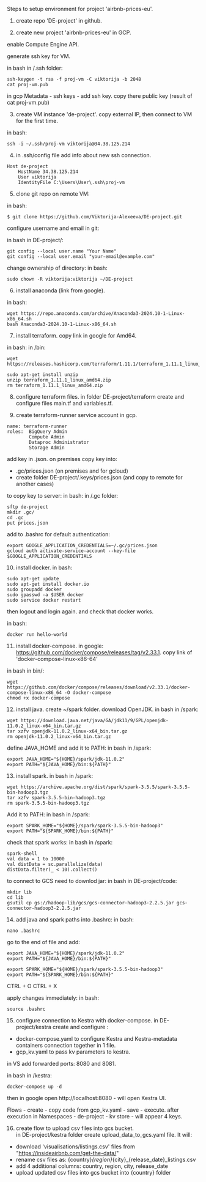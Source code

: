 Steps to setup environment for project 'airbnb-prices-eu'.

1. create repo 'DE-project' in github.

2. create new project 'airbnb-prices-eu' in GCP.

enable Compute Engine API. 

generate ssh key for VM. 

in bash in /.ssh folder:
```
ssh-keygen -t rsa -f proj-vm -C viktorija -b 2048
cat proj-vm.pub
```

in gcp Metadata - ssh keys - add ssh key. copy there public key (result of cat proj-vm.pub)

3. create VM instance 'de-project'.
copy external IP, then connect to VM for the first time. 

in bash:
```
ssh -i ~/.ssh/proj-vm viktorija@34.38.125.214
```

4. in .ssh/config file add info about new ssh connection. 
```
Host de-project
    HostName 34.38.125.214
    User viktorija
    IdentityFile C:\Users\User\.ssh\proj-vm
```

5. clone git repo on remote VM: 

in bash: 
```
$ git clone https://github.com/Viktorija-Alexeeva/DE-project.git
```

configure username and email in git: 

in bash in DE-project/:
```
git config --local user.name "Your Name"
git config --local user.email "your-email@example.com"
```
change ownership of directory:
in bash:
```
sudo chown -R viktorija:viktorija ~/DE-project
```

6. install anaconda (link from google).

in bash:
```
wget https://repo.anaconda.com/archive/Anaconda3-2024.10-1-Linux-x86_64.sh
bash Anaconda3-2024.10-1-Linux-x86_64.sh
```

7. install terraform.
copy link in google for Amd64. 

in bash: in /bin:
```
wget https://releases.hashicorp.com/terraform/1.11.1/terraform_1.11.1_linux_amd64.zip

sudo apt-get install unzip
unzip terraform_1.11.1_linux_amd64.zip
rm terraform_1.11.1_linux_amd64.zip
```

8. configure terraform files. 
in folder DE-project/terraform create and configure files main.tf and variables.tf.

9. create terraform-runner service account in gcp. 
```
name: terraform-runner
roles:  BigQuery Admin
        Compute Admin
        Dataproc Administrator
        Storage Admin
```
add key in .json. 
on premises copy key into:
- .gc/prices.json (on premises and for gcloud)
- create folder DE-project/.keys/prices.json (and copy to remote for another cases)

to copy key to server:
in bash: in /.gc folder:
```
sftp de-project
mkdir .gc/
cd .gc
put prices.json
```

add to .bashrc for default authentication:
```
export GOOGLE_APPLICATION_CREDENTIALS=~/.gc/prices.json
gcloud auth activate-service-account --key-file $GOOGLE_APPLICATION_CREDENTIALS
```

10. install docker.
in bash:
```
sudo apt-get update
sudo apt-get install docker.io
sudo groupadd docker
sudo gpasswd -a $USER docker
sudo service docker restart
```
then logout and login again. and check that docker works.

in bash:
```
docker run hello-world
```

11. install docker-compose. 
in google: https://github.com/docker/compose/releases/tag/v2.33.1.
copy link of 'docker-compose-linux-x86-64'

in bash in bin/:
```
wget https://github.com/docker/compose/releases/download/v2.33.1/docker-compose-linux-x86_64 -O docker-compose
chmod +x docker-compose
```

12. install java.
create ~/spark folder.
download OpenJDK.
in bash in /spark:
```
wget https://download.java.net/java/GA/jdk11/9/GPL/openjdk-11.0.2_linux-x64_bin.tar.gz
tar xzfv openjdk-11.0.2_linux-x64_bin.tar.gz
rm openjdk-11.0.2_linux-x64_bin.tar.gz
```
define JAVA_HOME and add it to PATH:
in bash in /spark:
```
export JAVA_HOME="${HOME}/spark/jdk-11.0.2"
export PATH="${JAVA_HOME}/bin:${PATH}"
```

13. install spark.
in bash in /spark:
```
wget https://archive.apache.org/dist/spark/spark-3.5.5/spark-3.5.5-bin-hadoop3.tgz
tar xzfv spark-3.5.5-bin-hadoop3.tgz
rm spark-3.5.5-bin-hadoop3.tgz
```
Add it to PATH:
in bash in /spark:
```
export SPARK_HOME="${HOME}/spark/spark-3.5.5-bin-hadoop3"
export PATH="${SPARK_HOME}/bin:${PATH}"
```
check that spark works:
in bash in /spark:
```
spark-shell
val data = 1 to 10000
val distData = sc.parallelize(data)
distData.filter(_ < 10).collect()
```

to connect to GCS need to downlod jar:
in bash in DE-project/code:
```
mkdir lib
cd lib
gsutil cp gs://hadoop-lib/gcs/gcs-connector-hadoop3-2.2.5.jar gcs-connector-hadoop3-2.2.5.jar
```

14. add java and spark paths into .bashrc:
in bash:
```
nano .bashrc
```

go to the end of file and add:
```
export JAVA_HOME="${HOME}/spark/jdk-11.0.2"
export PATH="${JAVA_HOME}/bin:${PATH}"

export SPARK_HOME="${HOME}/spark/spark-3.5.5-bin-hadoop3"
export PATH="${SPARK_HOME}/bin:${PATH}"
```
CTRL + O
CTRL + X

apply changes immediately:
in bash:
```
source .bashrc
```

15. configure connection to Kestra with docker-compose. 
in DE-project/kestra create and configure :
- docker-compose.yaml to configure Kestra and Kestra-metadata containers connection together in 1 file. 
- gcp_kv.yaml to pass kv parameters to kestra.

in VS add forwarded ports: 8080 and 8081.

in bash in /kestra:
```
docker-compose up -d
```
then in google open http://localhost:8080 - will open Kestra UI. 

Flows - create - copy code from gcp_kv.yaml - save - execute.
after execution in Namespaces - de-project - kv store -  will appear 4 keys. 

16. create flow to upload csv files into gcs bucket.  
in DE-project/kestra folder create upload_data_to_gcs.yaml file.
It will:
- download 'visualisations/listings.csv' files from "https://insideairbnb.com/get-the-data/"
- rename csv files as: {country}_{region}_{city}_{release_date}_listings.csv
- add 4 additional columns: country, region, city, release_date
- upload updated csv files into gcs bucket into {country} folder

 
